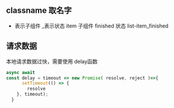 ## classname 取名字
- 表示子组件 _表示状态  item 子组件 finished 状态
list-item_finished

## 请求数据 
本地请求数据过快，需要使用 delay函数
```js
async await 
const delay = timeout => new Promise( resolve, reject )=>{
      setTimeout(() => {
        resolve
    }, timeout);
  }

```
